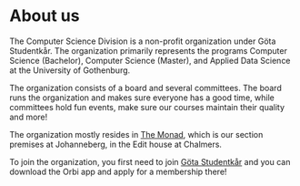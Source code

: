 # About us
The Computer Science Division is a non-profit organization under Göta Studentkår.
The organization primarily represents the programs Computer Science (Bachelor), Computer Science (Master), and Applied Data Science at the University of Gothenburg.

The organization consists of a board and several committees.
The board runs the organization and makes sure everyone has a good time, while committees hold fun events, 
make sure our courses maintain their quality and more!

The organization mostly resides in [The Monad](https://goo.gl/maps/vp7kAQRcWrZWo2Xc9),
which is our section premises at Johanneberg, in the Edit house at Chalmers.

To join the organization, you first need to join [Göta Studentkår](https://gotastudentkar.se/sv/medlemsformaner)
and you can download the Orbi app and apply for a membership there!